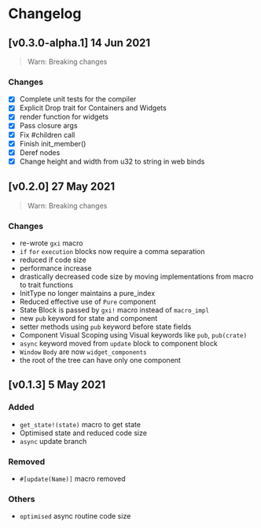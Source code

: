 # Changelog

## [v0.3.0-alpha.1] 14 Jun 2021

> Warn: Breaking changes

### Changes
- [X] Complete unit tests for the compiler
- [X] Explicit Drop trait for Containers and Widgets
- [X] render function for widgets
- [X] Pass closure args
- [X] Fix #children call
- [X] Finish init_member()
- [X] Deref nodes
- [X] Change height and width from u32 to string in web binds

## [v0.2.0] 27 May 2021

> Warn: Breaking changes

### Changes

- re-wrote `gxi` macro
- `if` `for` `execution` blocks now require a comma separation
- reduced if code size
- performance increase
- drastically decreased code size by moving implementations from macro
to trait functions
- InitType no longer maintains a pure_index
- Reduced effective use of `Pure` component
- State Block is passed by `gxi!` macro instead of `macro_impl`
- new `pub` keyword for state and component
- setter methods using `pub` keyword before state fields
- Component Visual Scoping using Visual keywords like `pub`, `pub(crate)`
- `async` keyword moved from `update` block to component block
- `Window` `Body` are now `widget_components`
- the root of the tree can have only one component

## [v0.1.3] 5 May 2021

### Added
- `get_state!(state)` macro to get state
- Optimised state and reduced code size
- `async` update branch

### Removed
- `#[update(Name)]` macro removed

### Others
- `optimised` async routine code size
